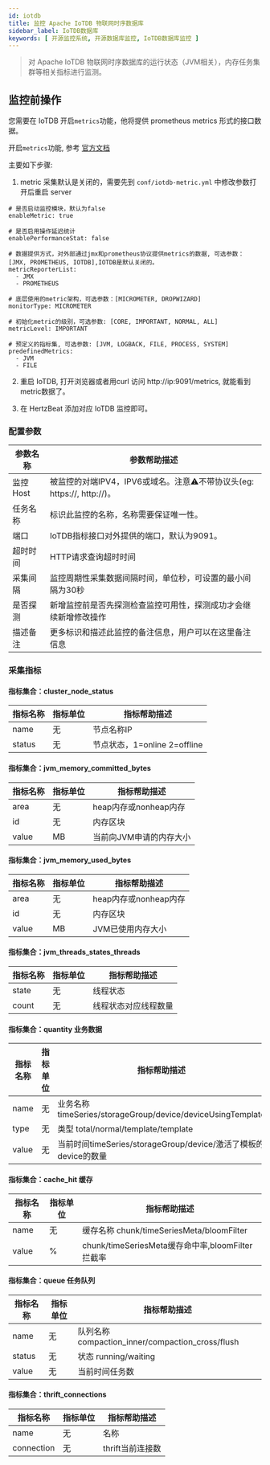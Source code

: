 ```yaml
---
id: iotdb
title: 监控 Apache IoTDB 物联网时序数据库
sidebar_label: IoTDB数据库
keywords: [ 开源监控系统, 开源数据库监控, IoTDB数据库监控 ]
---
```


> 对 Apache IoTDB 物联网时序数据库的运行状态（JVM相关），内存任务集群等相关指标进行监测。

## 监控前操作

您需要在 IoTDB 开启`metrics`功能，他将提供 prometheus metrics 形式的接口数据。

开启`metrics`功能, 参考 [官方文档](https://iotdb.apache.org/zh/UserGuide/V0.13.x/Maintenance-Tools/Metric-Tool.html)

主要如下步骤:

1. metric 采集默认是关闭的，需要先到 `conf/iotdb-metric.yml` 中修改参数打开后重启 server

```
# 是否启动监控模块，默认为false
enableMetric: true

# 是否启用操作延迟统计
enablePerformanceStat: false

# 数据提供方式，对外部通过jmx和prometheus协议提供metrics的数据, 可选参数：[JMX, PROMETHEUS, IOTDB],IOTDB是默认关闭的。
metricReporterList:
  - JMX
  - PROMETHEUS

# 底层使用的metric架构，可选参数：[MICROMETER, DROPWIZARD]
monitorType: MICROMETER

# 初始化metric的级别，可选参数: [CORE, IMPORTANT, NORMAL, ALL]
metricLevel: IMPORTANT

# 预定义的指标集, 可选参数: [JVM, LOGBACK, FILE, PROCESS, SYSTEM]
predefinedMetrics:
  - JVM
  - FILE
```

2. 重启 IoTDB, 打开浏览器或者用curl 访问 http://ip:9091/metrics, 就能看到metric数据了。

3. 在 HertzBeat 添加对应 IoTDB 监控即可。

### 配置参数

| 参数名称   | 参数帮助描述                                               |
|--------|------------------------------------------------------|
| 监控Host | 被监控的对端IPV4，IPV6或域名。注意⚠️不带协议头(eg: https://, http://)。 |
| 任务名称   | 标识此监控的名称，名称需要保证唯一性。                                  |
| 端口     | IoTDB指标接口对外提供的端口，默认为9091。                            |
| 超时时间   | HTTP请求查询超时时间                                         |
| 采集间隔   | 监控周期性采集数据间隔时间，单位秒，可设置的最小间隔为30秒                       |
| 是否探测   | 新增监控前是否先探测检查监控可用性，探测成功才会继续新增修改操作                     |
| 描述备注   | 更多标识和描述此监控的备注信息，用户可以在这里备注信息                          |

### 采集指标

#### 指标集合：cluster_node_status

| 指标名称   | 指标单位 | 指标帮助描述                  |
|--------|------|-------------------------|
| name   | 无    | 节点名称IP                  |
| status | 无    | 节点状态，1=online 2=offline |

#### 指标集合：jvm_memory_committed_bytes

| 指标名称  | 指标单位 | 指标帮助描述           |
|-------|------|------------------|
| area  | 无    | heap内存或nonheap内存 |
| id    | 无    | 内存区块             |
| value | MB   | 当前向JVM申请的内存大小    |

#### 指标集合：jvm_memory_used_bytes

| 指标名称  | 指标单位 | 指标帮助描述           |
|-------|------|------------------|
| area  | 无    | heap内存或nonheap内存 |
| id    | 无    | 内存区块             |
| value | MB   | JVM已使用内存大小       |

#### 指标集合：jvm_threads_states_threads

| 指标名称  | 指标单位 | 指标帮助描述     |
|-------|------|------------|
| state | 无    | 线程状态       |
| count | 无    | 线程状态对应线程数量 |

#### 指标集合：quantity 业务数据

| 指标名称  | 指标单位 | 指标帮助描述                                                  |
|-------|------|---------------------------------------------------------|
| name  | 无    | 业务名称 timeSeries/storageGroup/device/deviceUsingTemplate |
| type  | 无    | 类型 total/normal/template/template                       |
| value | 无    | 当前时间timeSeries/storageGroup/device/激活了模板的device的数量      |

#### 指标集合：cache_hit 缓存

| 指标名称  | 指标单位 | 指标帮助描述                                    |
|-------|------|-------------------------------------------|
| name  | 无    | 缓存名称 chunk/timeSeriesMeta/bloomFilter     |
| value | %    | chunk/timeSeriesMeta缓存命中率,bloomFilter拦截率	 |

#### 指标集合：queue 任务队列

| 指标名称   | 指标单位 | 指标帮助描述                                       |
|--------|------|----------------------------------------------|
| name   | 无    | 队列名称 compaction_inner/compaction_cross/flush |
| status | 无    | 状态 running/waiting                           |
| value  | 无    | 当前时间任务数	                                     |

#### 指标集合：thrift_connections

| 指标名称       | 指标单位 | 指标帮助描述      |
|------------|------|-------------|
| name       | 无    | 名称          | 
| connection | 无    | thrift当前连接数 |
